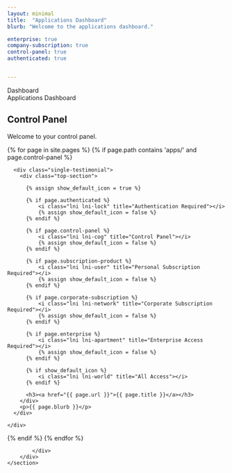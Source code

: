 ```yaml
---
layout: minimal
title:  "Applications Dashboard"
blurb: "Welcome to the applications dashboard."

enterprise: true
company-subscription: true
control-panel: true
authenticated: true


---
```

<script src="https://cdn.jsdelivr.net/npm/chart.js"></script>
<section id="testimonials" class="section testimonials style2">
        <div class="container">
            <div class="row">
                <div class="col-12">
                    <div class="section-title style2">
                        <span class="wow fadeInDown" data-wow-delay=".2s" style="visibility: visible; animation-delay: 0.2s; animation-name: fadeInDown;">Dashboard</span>
                    </div>
                </div>
            </div>
  <div class="row">
    <div class="col-lg-4 col-md-6 mb-4">
      <canvas id="dailySignups" width="300" height="250"></canvas>
    </div>
    <div class="col-lg-4 col-md-6 mb-4">
      <canvas id="opportunityNotifications" width="300" height="250"></canvas>
    </div>
    <div class="col-lg-4 col-md-6 mb-4">
      <canvas id="opportunityMatches" width="300" height="250"></canvas>
    </div>
    <div class="col-lg-4 col-md-6 mb-4">
      <canvas id="timeOnPage" width="300" height="250"></canvas>
    </div>
    <div class="col-lg-4 col-md-6 mb-4">
      <canvas id="siteVisitors" width="300" height="250"></canvas>
    </div>
    <div class="col-lg-4 col-md-6 mb-4">
      <canvas id="countryOfOrigin" width="300" height="250"></canvas>
    </div>
  </div>
</div>
        
</section>


<section id="testimonials" class="section testimonials style2">
        <div class="container">
            <div class="row">
                <div class="col-12">
                    <div class="section-title style2">
                        <span class="wow fadeInDown" data-wow-delay=".2s" style="visibility: visible; animation-delay: 0.2s; animation-name: fadeInDown;">Applications Dashboard</span>
                        <h2 class="wow fadeInUp" data-wow-delay=".4s" style="visibility: visible; animation-delay: 0.4s; animation-name: fadeInUp;">Control Panel </h2>
                        <p class="wow fadeInUp" data-wow-delay=".6s" style="visibility: visible; animation-delay: 0.6s; animation-name: fadeInUp;">Welcome to your control panel.</p>
                    </div>
                </div>
            </div>
            <div class="row">
                
{% for page in site.pages %}
  {% if page.path contains 'apps/' and page.control-panel %}
    <div class="col-lg-4 col-md-6 col-12">
  
      <div class="single-testimonial">
        <div class="top-section">

          {% assign show_default_icon = true %}

          {% if page.authenticated %}
              <i class="lni lni-lock" title="Authentication Required"></i>
              {% assign show_default_icon = false %}
          {% endif %}

          {% if page.control-panel %}
              <i class="lni lni-cog" title="Control Panel"></i>
              {% assign show_default_icon = false %}
          {% endif %}

          {% if page.subscription-product %}
              <i class="lni lni-user" title="Personal Subscription Required"></i>
              {% assign show_default_icon = false %}
          {% endif %}

          {% if page.corporate-subscription %}
              <i class="lni lni-network" title="Corporate Subscription Required"></i>
              {% assign show_default_icon = false %}
          {% endif %}

          {% if page.enterprise %}
              <i class="lni lni-apartment" title="Enterprise Access Required"></i>
              {% assign show_default_icon = false %}
          {% endif %}

          {% if show_default_icon %}
              <i class="lni lni-world" title="All Access"></i>
          {% endif %}

          <h3><a href="{{ page.url }}">{{ page.title }}</a></h3>
        </div>
        <p>{{ page.blurb }}</p>
      </div>

    </div>
  {% endif %}
{% endfor %}
               
                
            </div>
        </div>
    </section>

<script>
  // Helper function to generate random data within a range
  function getRandomData(num, min, max) {
    return Array.from({ length: num }, () => Math.floor(Math.random() * (max - min + 1)) + min);
  }

  // 1. Daily Sign-ups Chart
  new Chart(document.getElementById('dailySignups'), {
    type: 'line',
    data: {
      labels: ['Mon', 'Tue', 'Wed', 'Thu', 'Fri', 'Sat', 'Sun'],
      datasets: [{
        label: 'Daily Sign-ups',
        data: getRandomData(7, 10, 50),
        borderColor: 'rgba(75, 192, 192, 1)',
        backgroundColor: 'rgba(75, 192, 192, 0.2)',
        fill: true
      }]
    },
    options: { responsive: true }
  });

  // 2.  Notifications Per Day
  new Chart(document.getElementById('opportunityNotifications'), {
    type: 'bar',
    data: {
      labels: ['Mon', 'Tue', 'Wed', 'Thu', 'Fri', 'Sat', 'Sun'],
      datasets: [{
        label: 'Opportunity Notifications Sent',
        data: getRandomData(7, 20, 100),
        backgroundColor: 'rgba(153, 102, 255, 0.6)',
      }]
    },
    options: { responsive: true }
  });

  // 3. Opportunity Matches Found
  new Chart(document.getElementById('opportunityMatches'), {
    type: 'bar',
    data: {
      labels: ['Mon', 'Tue', 'Wed', 'Thu', 'Fri', 'Sat', 'Sun'],
      datasets: [{
        label: 'Opportunity Matches Found',
        data: getRandomData(7, 10, 50),
        backgroundColor: 'rgba(255, 159, 64, 0.6)',
      }]
    },
    options: { responsive: true }
  });

  // 4. Time on Page (in seconds)
  new Chart(document.getElementById('timeOnPage'), {
    type: 'line',
    data: {
      labels: ['Mon', 'Tue', 'Wed', 'Thu', 'Fri', 'Sat', 'Sun'],
      datasets: [{
        label: 'Time on Page (seconds)',
        data: getRandomData(7, 30, 300),
        borderColor: 'rgba(54, 162, 235, 1)',
        backgroundColor: 'rgba(54, 162, 235, 0.2)',
        fill: true
      }]
    },
    options: { responsive: true }
  });

  // 5. Site Visitors
  new Chart(document.getElementById('siteVisitors'), {
    type: 'line',
    data: {
      labels: ['Mon', 'Tue', 'Wed', 'Thu', 'Fri', 'Sat', 'Sun'],
      datasets: [{
        label: 'Site Visitors',
        data: getRandomData(7, 100, 1000),
        borderColor: 'rgba(255, 99, 132, 1)',
        backgroundColor: 'rgba(255, 99, 132, 0.2)',
        fill: true
      }]
    },
    options: { responsive: true }
  });

  // 6. Country of Origin (Pie Chart)
new Chart(document.getElementById('countryOfOrigin'), {
  type: 'bar',
  data: {
    labels: ['USA', 'Canada', 'UK', 'Germany', 'India'],
    datasets: [{
      label: 'Country of Origin',
      data: getRandomData(5, 10, 300),
      backgroundColor: [
        'rgba(255, 99, 132, 0.6)',
        'rgba(54, 162, 235, 0.6)',
        'rgba(255, 206, 86, 0.6)',
        'rgba(75, 192, 192, 0.6)',
        'rgba(153, 102, 255, 0.6)'
      ]
    }]
  },
  options: {
    indexAxis: 'y',  // Makes the bar chart horizontal
    responsive: true,
    scales: {
      x: {
        beginAtZero: true
      }
    }
  }
});
</script>


